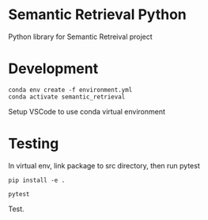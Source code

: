 # Semantic Retrieval Python

Python library for Semantic Retreival project

# Development

```
conda env create -f environment.yml
conda activate semantic_retrieval
```

Setup VSCode to use conda virtual environment

# Testing

In virtual env, link package to src directory, then run pytest

```
pip install -e .
```

```
pytest
```

Test.
